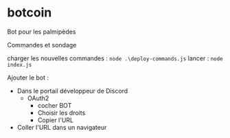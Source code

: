 # botcoin

Bot pour les palmipèdes

Commandes et sondage

charger les nouvelles commandes : `node .\deploy-commands.js`
lancer : `node index.js`


Ajouter le bot : 
- Dans le portail développeur de Discord
    - OAuth2
        - cocher BOT
        - Choisir les droits
        - Copier l'URL
- Coller l'URL dans un navigateur